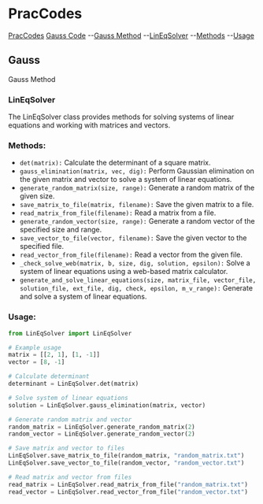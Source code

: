 # PracCodes


[PracCodes](#PracCodes)
[Gauss Code](https://github.com/VIA-s-acc/Prac_Codes/tree/main/Gauss)
--[Gauss Method](#Gauss)
--[LinEqSolver](#LinEqSolver)
--[Methods](#Methods)
--[Usage](#Usage)





## Gauss

Gauss Method

### LinEqSolver

The LinEqSolver class provides methods for solving systems of linear equations and working with matrices and vectors.

### Methods:

- `det(matrix):` Calculate the determinant of a square matrix.
- `gauss_elimination(matrix, vec, dig):` Perform Gaussian elimination on the given matrix and vector to solve a system of linear equations.
- `generate_random_matrix(size, range):` Generate a random matrix of the given size.
- `save_matrix_to_file(matrix, filename):` Save the given matrix to a file.
- `read_matrix_from_file(filename):` Read a matrix from a file.
- `generate_random_vector(size, range):` Generate a random vector of the specified size and range.
- `save_vector_to_file(vector, filename):` Save the given vector to the specified file.
- `read_vector_from_file(filename):` Read a vector from the given file.
- `_check_solve_web(matrix, b, size, dig, solution, epsilon):` Solve a system of linear equations using a web-based matrix calculator.
- `generate_and_solve_linear_equations(size, matrix_file, vector_file, solution_file, ext_file, dig, check, epsilon, m_v_range):` Generate and solve a system of linear equations.

### Usage:

```python
from LinEqSolver import LinEqSolver

# Example usage
matrix = [[2, 1], [1, -1]]
vector = [8, -1]

# Calculate determinant
determinant = LinEqSolver.det(matrix)

# Solve system of linear equations
solution = LinEqSolver.gauss_elimination(matrix, vector)

# Generate random matrix and vector
random_matrix = LinEqSolver.generate_random_matrix(2)
random_vector = LinEqSolver.generate_random_vector(2)

# Save matrix and vector to files
LinEqSolver.save_matrix_to_file(random_matrix, "random_matrix.txt")
LinEqSolver.save_vector_to_file(random_vector, "random_vector.txt")

# Read matrix and vector from files
read_matrix = LinEqSolver.read_matrix_from_file("random_matrix.txt")
read_vector = LinEqSolver.read_vector_from_file("random_vector.txt")
```

